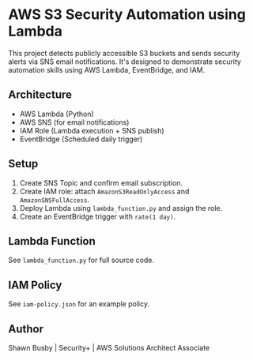 # AWS S3 Security Automation using Lambda

This project detects publicly accessible S3 buckets and sends security alerts via SNS email notifications. It's designed to demonstrate security automation skills using AWS Lambda, EventBridge, and IAM.

## Architecture

- AWS Lambda (Python)
- AWS SNS (for email notifications)
- IAM Role (Lambda execution + SNS publish)
- EventBridge (Scheduled daily trigger)

## Setup

1. Create SNS Topic and confirm email subscription.
2. Create IAM role: attach `AmazonS3ReadOnlyAccess` and `AmazonSNSFullAccess`.
3. Deploy Lambda using `lambda_function.py` and assign the role.
4. Create an EventBridge trigger with `rate(1 day)`.

## Lambda Function

See `lambda_function.py` for full source code.

## IAM Policy

See `iam-policy.json` for an example policy.

## Author

Shawn Busby | Security+ | AWS Solutions Architect Associate
